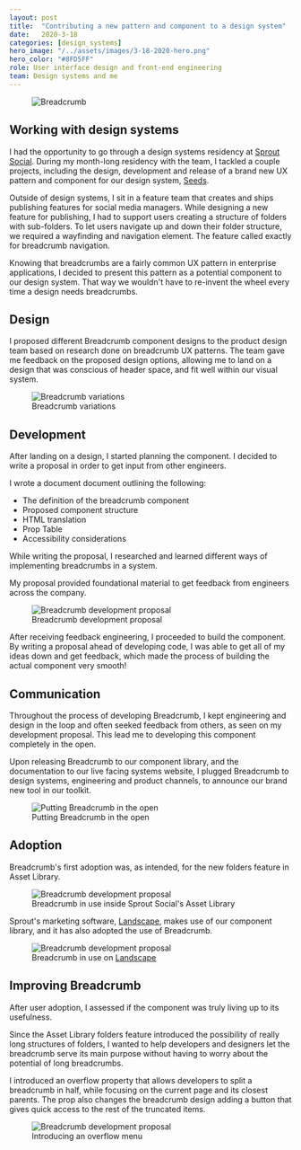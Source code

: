 ```yaml
---
layout: post
title:  "Contributing a new pattern and component to a design system"
date:   2020-3-18
categories: [design_systems]
hero_image: "/../assets/images/3-18-2020-hero.png"
hero_color: "#8FD5FF"
role: User interface design and front-end engineering
team: Design systems and me
---
```


<figure>
	<img src="{{ site.baseurl }}/assets/images/breadcrumb-hero.png" title="Breadcrumb" />
</figure>


## Working with design systems
I had the opportunity to go through a design systems residency at <a target="_blank" title="Sprout Social" href="https://sproutsocial.com">Sprout Social</a>. During my month-long residency with the team, I tackled a couple projects, including the design, development and release of a brand new UX pattern and component for our design system, <a target="_blank" title="Sprout Social's Design System, Seeds" href="https://seeds.sproutsocial.com">Seeds</a>.

Outside of design systems, I sit in a feature team that creates and ships publishing features for social media managers. While designing a new feature for publishing, I had to support users creating a structure of folders with sub-folders. To let users navigate up and down their folder structure, we required a wayfinding and navigation element. The feature called exactly for breadcrumb navigation.

Knowing that breadcrumbs are a fairly common UX pattern in enterprise applications, I decided to present this pattern as a potential component to our design system. That way we wouldn't have to re-invent the wheel every time a design needs breadcrumbs.

## Design
I proposed different Breadcrumb component designs to the product design team based on research done on breadcrumb UX patterns. The team gave me feedback on the proposed design options, allowing me to land on a design that was conscious of header space, and fit well within our visual system.

<figure>
	<img src="{{ site.baseurl }}/assets/images/breadcrumb-1.png" title="Breadcrumb variations" />
	<figcaption class="media-caption center">Breadcrumb variations</figcaption>
</figure>

## Development

After landing on a design, I started planning the component. I decided to write a proposal in order to get input from other engineers.

I wrote a document document outlining the following:
* The definition of the breadcrumb component
* Proposed component structure
* HTML translation
* Prop Table
* Accessibility considerations

While writing the proposal, I researched and learned different ways of implementing breadcrumbs in a system.

My proposal provided foundational material to get feedback from engineers across the company.

<figure>
	<img src="{{ site.baseurl }}/assets/images/breadcrumb-2.png" title="Breadcrumb development proposal" />
	<figcaption class="media-caption center">Breadcrumb development proposal</figcaption>
</figure>

After receiving feedback engineering, I proceeded to build the component. By writing a proposal ahead of developing code, I was able to get all of my ideas down and get feedback, which made the process of building the actual component very smooth!

## Communication
Throughout the process of developing Breadcrumb, I kept engineering and design in the loop and often seeked feedback from others, as seen on my development proposal. This lead me to developing this component completely in the open.

Upon releasing Breadcrumb to our component library, and the documentation to our live facing systems website, I plugged Breadcrumb to design systems, engineering and product channels, to announce our brand new tool in our toolkit.

<figure>
	<img src="{{ site.baseurl }}/assets/images/breadcrumb-6.png" title="Putting Breadcrumb in the open" />
	<figcaption class="media-caption center">Putting Breadcrumb in the open</figcaption>
</figure>

## Adoption
Breadcrumb's first adoption was, as intended, for the new folders feature in Asset Library. 

<figure>
	<img src="{{ site.baseurl }}/assets/images/breadcrumb-3.png" title="Breadcrumb development proposal" />
	<figcaption class="media-caption center">Breadcrumb in use inside Sprout Social's Asset Library</figcaption>
</figure>

Sprout's marketing software, <a href="https://sproutsocial.com/landscape/" title="Landscape" target="_blank">Landscape</a>, makes use of our component library, and it has also adopted the use of Breadcrumb.

<figure>
	<img src="{{ site.baseurl }}/assets/images/breadcrumb-4.png" title="Breadcrumb development proposal" />
	<figcaption class="media-caption center">Breadcrumb in use on <a target="_blank" title="Landscape" href="https://sproutsocial.com/landscape/">Landscape</a></figcaption>
</figure>

## Improving Breadcrumb
After user adoption, I assessed if the component was truly living up to its usefulness. 

Since the Asset Library folders feature introduced the possibility of really long structures of folders, I wanted to help developers and designers let the breadcrumb serve its main purpose without having to worry about the potential of long breadcrumbs. 

I introduced an overflow property that allows developers to split a breadcrumb in half, while focusing on the current page and its closest parents. The prop also changes the breadcrumb design adding a button that gives quick access to the rest of the truncated items.


<figure>
	<img src="{{ site.baseurl }}/assets/images/breadcrumb-5.png" title="Breadcrumb development proposal" />
	<figcaption class="media-caption center">Introducing an overflow menu</figcaption>
</figure>
